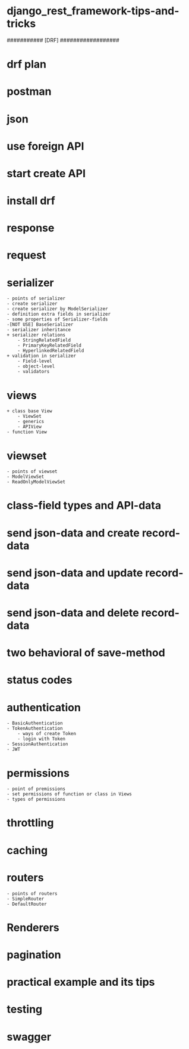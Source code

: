 # django_rest_framework-tips-and-tricks




########### [DRF] ##################


# drf plan
# postman
# json
# use foreign API
# start create API
# install drf
# response
# request


# serializer
	- points of serializer
	- create serializer
	- create serializer by ModelSerializer
	- definition extra fields in serializer
	- some properties of Serializer-fields
	-[NOT USE] BaseSerializer
	- serializer inheritance
	+ serializer relations
		- StringRelatedField
		- PrimaryKeyRelatedField
		- HyperlinkedRelatedField
	+ validation in serializer
		- Field-level
		- object-level
		- validators


# views
	+ class base View
		- ViewSet
		- generics
		- APIView
	- function View


# viewset
	- points of viewset
	- ModelViewSet
	- ReadOnlyModelViewSet


# class-field types and API-data
# send json-data and create record-data
# send json-data and update record-data
# send json-data and delete record-data
# two behavioral of save-method
# status codes


# authentication
	- BasicAuthentication
	- TokenAuthentication
		- ways of create Token
		- login with Token
	- SessionAuthentication
	- JWT


# permissions
	- point of premissions
	- set permissions of function or class in Views
	- types of permissions


# throttling
# caching


# routers
	- points of routers
	- SimpleRouter
	- DefaultRouter


# Renderers
# pagination
# practical example and its tips
# testing
# swagger


